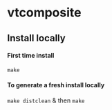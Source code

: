 # vtcomposite 

## Install locally

#### First time install 
`make` 

#### To generate a fresh install locally

`make distclean` & then `make` 
